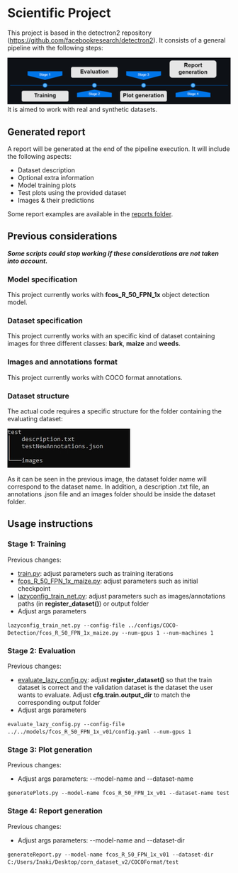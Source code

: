 # Scientific Project


This project is based in the detectron2 repository (https://github.com/facebookresearch/detectron2). It consists of a general pipeline with the following steps:

![Pipeline](/docs/pipeline.png)
It is aimed to work with real and synthetic datasets.


## Generated report
A report will be generated at the end of the pipeline execution. It will include the following aspects:
- Dataset description
- Optional extra information
- Model training plots
- Test plots using the provided dataset
- Images & their predictions

Some report examples are available in the [reports folder](/reports).


## Previous considerations
***Some scripts could stop working if these considerations are not taken into account.***
### Model specification
This project currently works with **fcos_R_50_FPN_1x** object detection model.
### Dataset specification
This project currently works with an specific kind of dataset containing images for three different classes: **bark**, **maize** and **weeds**.
### Images and annotations format
This project currently works with COCO format annotations.
### Dataset structure
The actual code requires a specific structure for the folder containing the evaluating dataset:

![Dataset structure](/docs/datasetStructure.jpg)

As it can be seen in the previous image, the dataset folder name will correspond to the dataset name. In addition, a description .txt file, an annotations .json file and an images folder should be inside the dataset folder.


## Usage instructions
### Stage 1: Training
Previous changes:
- [train.py](detectron2-code/configs/common/train.py): adjust parameters such as training iterations
- [fcos_R_50_FPN_1x_maize.py](detectron2-code/configs/COCO-Detection/fcos_R_50_FPN_1x_maize.py): adjust parameters such as initial checkpoint
- [lazyconfig_train_net.py](detectron2-code/tools/lazyconfig_train_net.py): adjust parameters such as images/annotations paths (in **register_dataset()**) or output folder
- Adjust args parameters

`lazyconfig_train_net.py --config-file ../configs/COCO-Detection/fcos_R_50_FPN_1x_maize.py --num-gpus 1 --num-machines 1`
### Stage 2: Evaluation
Previous changes:
- [evaluate_lazy_config.py](detectron2-code/tools/evaluate_lazy_config.py): adjust **register_dataset()** so that the train dataset is correct and the validation dataset is the dataset the user wants to evaluate. Adjust **cfg.train.output_dir** to match the corresponding output folder
- Adjust args parameters

`evaluate_lazy_config.py --config-file ../../models/fcos_R_50_FPN_1x_v01/config.yaml --num-gpus 1`
### Stage 3: Plot generation
Previous changes:
- Adjust args parameters: --model-name and --dataset-name

`generatePlots.py --model-name fcos_R_50_FPN_1x_v01 --dataset-name test`
### Stage 4: Report generation
Previous changes:
- Adjust args parameters: --model-name and --dataset-dir

`generateReport.py --model-name fcos_R_50_FPN_1x_v01 --dataset-dir C:/Users/Inaki/Desktop/corn_dataset_v2/COCOFormat/test`

